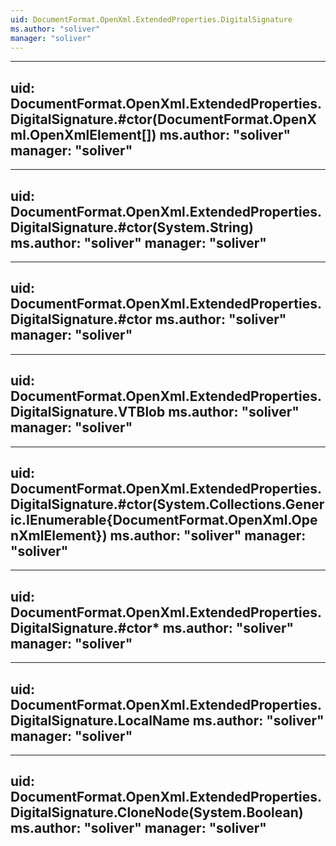 ```yaml
---
uid: DocumentFormat.OpenXml.ExtendedProperties.DigitalSignature
ms.author: "soliver"
manager: "soliver"
---
```


---
uid: DocumentFormat.OpenXml.ExtendedProperties.DigitalSignature.#ctor(DocumentFormat.OpenXml.OpenXmlElement[])
ms.author: "soliver"
manager: "soliver"
---

---
uid: DocumentFormat.OpenXml.ExtendedProperties.DigitalSignature.#ctor(System.String)
ms.author: "soliver"
manager: "soliver"
---

---
uid: DocumentFormat.OpenXml.ExtendedProperties.DigitalSignature.#ctor
ms.author: "soliver"
manager: "soliver"
---

---
uid: DocumentFormat.OpenXml.ExtendedProperties.DigitalSignature.VTBlob
ms.author: "soliver"
manager: "soliver"
---

---
uid: DocumentFormat.OpenXml.ExtendedProperties.DigitalSignature.#ctor(System.Collections.Generic.IEnumerable{DocumentFormat.OpenXml.OpenXmlElement})
ms.author: "soliver"
manager: "soliver"
---

---
uid: DocumentFormat.OpenXml.ExtendedProperties.DigitalSignature.#ctor*
ms.author: "soliver"
manager: "soliver"
---

---
uid: DocumentFormat.OpenXml.ExtendedProperties.DigitalSignature.LocalName
ms.author: "soliver"
manager: "soliver"
---

---
uid: DocumentFormat.OpenXml.ExtendedProperties.DigitalSignature.CloneNode(System.Boolean)
ms.author: "soliver"
manager: "soliver"
---
